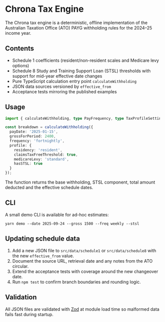 # Chrona Tax Engine

The Chrona tax engine is a deterministic, offline implementation of the Australian Taxation Office (ATO) PAYG withholding rules for the 2024–25 income year.

## Contents

- Schedule 1 coefficients (resident/non-resident scales and Medicare levy options)
- Schedule 8 Study and Training Support Loan (STSL) thresholds with support for mid-year effective date changes
- Pure TypeScript calculation entry point `calculateWithholding`
- JSON data sources versioned by `effective_from`
- Acceptance tests mirroring the published examples

## Usage

```ts
import { calculateWithholding, type PayFrequency, type TaxProfileSettings } from '@tax-engine';

const breakdown = calculateWithholding({
  payDate: '2025-01-15',
  grossForPeriod: 2400,
  frequency: 'fortnightly',
  profile: {
    residency: 'resident',
    claimsTaxFreeThreshold: true,
    medicareLevy: 'standard',
    hasSTSL: true
  }
});
```

The function returns the base withholding, STSL component, total amount deducted and the effective schedule dates.

## CLI

A small demo CLI is available for ad-hoc estimates:

```
yarn demo --date 2025-09-24 --gross 1500 --freq weekly --stsl
```

## Updating schedule data

1. Add a new JSON file to `src/data/schedule1` or `src/data/schedule8` with the new `effective_from` value.
2. Document the source URL, retrieval date and any notes from the ATO circular.
3. Extend the acceptance tests with coverage around the new changeover date.
4. Run `npm test` to confirm branch boundaries and rounding logic.

## Validation

All JSON files are validated with [Zod](https://github.com/colinhacks/zod) at module load time so malformed data fails fast during startup.
